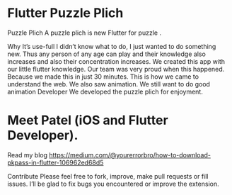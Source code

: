 # Flutter Puzzle Plich

Puzzle Plich
A puzzle plich is new Flutter for puzzle .

Why It’s use-full
I didn’t know what to do, I just wanted to do something new.
Thus any person of any age can play and their knowledge also increases and also their concentration increases.
We created this app with our little flutter knowledge.
Our team was very proud when this happened. Because we made this in just 30 minutes.
This is how we came to understand the web. We also saw animation.
We still want to do good animation
Developer
We developed the puzzle plich for enjoyment.

# Meet Patel (iOS and Flutter Developer).

Read my blog
https://medium.com/@yourerrorbro/how-to-download-pkpass-in-flutter-106962ed68d5

Contribute
Please feel free to fork, improve, make pull requests or fill issues. I’ll be glad to fix bugs you encountered or improve the extension.
